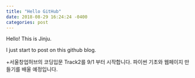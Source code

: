 ```yaml
---
title: "Hello GitHub"
date: 2018-08-29 16:24:24 -0400
categories: post
---
```

Hello! This is Jinju.

I just start to post on this github blog.

+서울창업허브의 코딩입문 Track2를 9/1 부터 시작합니다.
파이썬 기초와 웹페이지 만들기를 배울 예정입니다.
